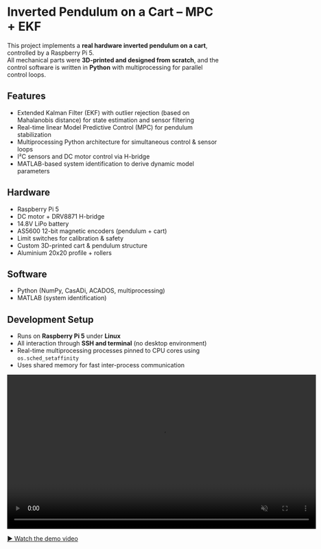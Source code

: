 # Inverted Pendulum on a Cart – MPC + EKF

This project implements a **real hardware inverted pendulum on a cart**, controlled by a Raspberry Pi 5.  
All mechanical parts were **3D-printed and designed from scratch**, and the control software is written in **Python** with multiprocessing for parallel control loops.



## Features
- Extended Kalman Filter (EKF) with outlier rejection (based on Mahalanobis distance) for state estimation and sensor filtering
- Real-time linear Model Predictive Control (MPC) for pendulum stabilization  
- Multiprocessing Python architecture for simultaneous control & sensor loops  
- I²C sensors and DC motor control via H-bridge  
- MATLAB-based system identification to derive dynamic model parameters 

## Hardware
- Raspberry Pi 5  
- DC motor + DRV8871 H-bridge
- 14.8V LiPo battery  
- AS5600 12-bit magnetic encoders (pendulum + cart)  
- Limit switches for calibration & safety  
- Custom 3D-printed cart & pendulum structure
- Aluminium 20x20 profile + rollers  

## Software
- Python (NumPy, CasADi, ACADOS, multiprocessing)  
- MATLAB (system identification)

## Development Setup
- Runs on **Raspberry Pi 5** under **Linux**  
- All interaction through **SSH and terminal** (no desktop environment)  
- Real-time multiprocessing processes pinned to CPU cores using `os.sched_setaffinity`  
- Uses shared memory for fast inter-process communication


<video src="demo/inverted_pendulum_demo.mp4" controls width="720" muted playsinline>
  Sorry, your browser doesn't support embedded videos. 
  Here is a <a href="demo/inverted_pendulum_demo.mp4">link to the video</a> instead.
</video>




[▶ Watch the demo video](demo/inverted_pendulum_demo.mp4)  
